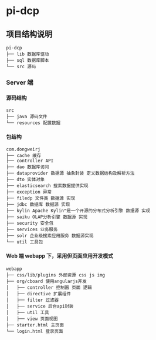 # pi-dcp

## 项目结构说明
```
pi-dcp
├── lib 数据库驱动
├── sql 数据库脚本
└── src 源码
```

### Server 端     
#### 源码结构

```
src
├── java 源码文件
└── resources 配置数据
```
        
#### 包结构
```
com.dongweirj
├── cache 缓存
├── controller API
├── dao 数据库访问
├── dataprovider 数据源 抽象封装 定义数据结构及解析方法
├── dto 实体对象
├── elasticsearch 搜索数据提供实现
├── exception 异常
├── filedp 文件类 数据源 实现
├── jdbc 数据库 数据源 实现
├── kylin Apache Kylin™是一个开源的分布式分析引擎 数据源 实现
├── saiku OLAP分析引擎 数据源 实现
├── security 安全包
├── services 业务服务
├── solr 企业级搜索应用服务 数据源实现
└── util 工具包
```
    
#### Web 端 webapp 下，采用但页面应用开发模式
```
webapp
├── css/lib/plugins 外部资源 css js img
├── org/cboard 使用angularjs开发
│   ├── controller 控制器 页面 逻辑
│   ├── directive 扩展组件
│   ├── filter 过滤器
│   ├── service 后台api封装
│   ├── util 工具
│   ├── view 页面视图
├── starter.html 主页面
└── login.html 登录页面
```